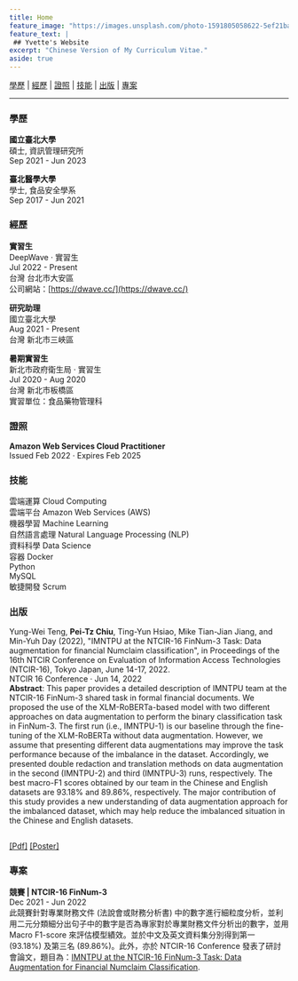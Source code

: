 ```yaml
---
title: Home
feature_image: "https://images.unsplash.com/photo-1591805058622-5ef21ba2fdf5?ixlib=rb-1.2.1&ixid=MnwxMjA3fDB8MHxwaG90by1wYWdlfHx8fGVufDB8fHx8&auto=format&fit=crop&w=654&q=80"
feature_text: |
 ## Yvette's Website
excerpt: "Chinese Version of My Curriculum Vitae."
aside: true
---
```


<!-- https://picsum.photos/1300/400?image=989 -->

<!-- ### Table of contents
>   1. [學歷](#education)
>   2. [經歷](#experience)
>   3. [證照](#licenses&certifications)
>   4. [技能](#skills)
>   5. [出版](#publications)
>   6. [專案](#projects) -->

[學歷](#education) | [經歷](#experience) | [證照](#licenses&certifications) | [技能](#skills) | [出版](#publications) | [專案](#projects)

---

### 學歷 <a name="education"></a>      
**國立臺北大學**   
碩士, 資訊管理研究所   
Sep 2021 - Jun 2023

**臺北醫學大學**   
學士, 食品安全學系  
Sep 2017 - Jun 2021

### 經歷 <a name="experience"></a>     
**實習生**   
DeepWave · 實習生   
Jul 2022 - Present   
台灣 台北市大安區   
公司網站：[https://dwave.cc/](https://dwave.cc/) 

**研究助理**   
國立臺北大學   
Aug 2021 - Present   
台灣 新北市三峽區    

**暑期實習生**   
新北市政府衛生局 · 實習生   
Jul 2020 - Aug 2020   
台灣 新北市板橋區   
實習單位：食品藥物管理科   

### 證照 <a name="licenses&certifications"></a>     
**Amazon Web Services Cloud Practitioner**   
Issued Feb 2022 · Expires Feb 2025   

### 技能 <a name="skills"></a>   
雲端運算 Cloud Computing  
雲端平台 Amazon Web Services (AWS)    
機器學習 Machine Learning    
自然語言處理 Natural Language Processing (NLP)   
資料科學 Data Science   
容器 Docker    
Python    
MySQL    
敏捷開發 Scrum

### 出版 <a name="publications"></a>   
Yung-Wei Teng, **Pei-Tz Chiu**, Ting-Yun Hsiao, Mike Tian-Jian Jiang, and Min-Yuh Day (2022), "IMNTPU at the NTCIR-16 FinNum-3 Task: Data augmentation for financial Numclaim classification", in Proceedings of the 16th NTCIR Conference on Evaluation of Information Access Technologies (NTCIR-16), Tokyo Japan, June 14-17, 2022. <a name="FinNum3"></a>      
NTCIR 16 Conference · Jun 14, 2022   
**Abstract**: This paper provides a detailed description of IMNTPU team at the NTCIR-16 FinNum-3 shared task in formal financial documents. We proposed the use of the XLM-RoBERTa-based model with two different approaches on data augmentation to perform the binary classification task in FinNum-3. The first run (i.e., IMNTPU-1) is our baseline through the fine-tuning of the XLM-RoBERTa without data augmentation. However, we assume that presenting different data augmentations may improve the task performance because of the imbalance in the dataset. Accordingly, we presented double redaction and translation methods on data augmentation in the second (IMNTPU-2) and third (IMNTPU-3) runs, respectively. The best macro-F1 scores obtained by our team in the Chinese and English datasets are 93.18% and 89.86%, respectively. The major contribution of this study provides a new understanding of data augmentation approach for the imbalanced dataset, which may help reduce the imbalanced situation in the Chinese and English datasets.   
<img src="https://user-images.githubusercontent.com/82231499/173595390-937d8a24-0c1a-4865-a78b-171547e8ea7f.png" width="15" height="15"> 
<!-- [[Pdf]](https://research.nii.ac.jp/ntcir/workshop/OnlineProceedings16/pdf/ntcir/08-NTCIR16-FINNUM-TengY.pdf)[[Poster]]() -->
<a href="https://research.nii.ac.jp/ntcir/workshop/OnlineProceedings16/pdf/ntcir/08-NTCIR16-FINNUM-TengY.pdf" target="_blank">[Pdf]</a>
<a href="" target="_blank">[Poster]</a>   

### 專案 <a name="projects"></a>   
**競賽 | NTCIR-16 FinNum-3**   
Dec 2021 - Jun 2022   
此競賽針對專業財務文件 (法說會或財務分析書) 中的數字進行細粒度分析，並利用二元分類細分出句子中的數字是否為專家對於專業財務文件分析出的數字，並用 Macro F1-score 來評估模型績效。並於中文及英文資料集分別得到第一 (93.18%) 及第三名 (89.86%)。此外，亦於 NTCIR-16 Conference 發表了研討會論文，題目為：[IMNTPU at the NTCIR-16 FinNum-3 Task: Data Augmentation for Financial Numclaim Classification](#FinNum3).
